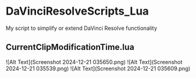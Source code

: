 # DaVinciResolveScripts_Lua
My script to simplify or extend DaVinci Resolve functionality


## CurrentClipModificationTime.lua

![Alt Text](Screenshot 2024-12-21 035650.png)
![Alt Text](Screenshot 2024-12-21 035539.png)
![Alt Text](Screenshot 2024-12-21 035609.png)
